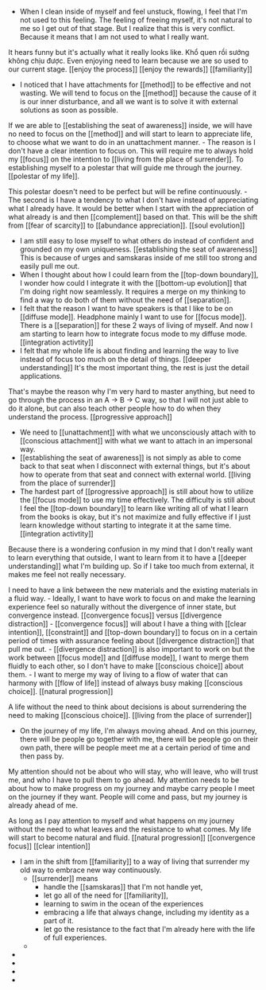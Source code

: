 - When I clean inside of myself and feel unstuck, flowing, I feel that I'm not used to this feeling. The feeling of freeing myself, it's not natural to me so I get out of that stage. But I realize that this is very conflict. Because it means that I am not used to what I really want.

It hears funny but it's actually what it really looks like. Khổ quen rồi sướng không chịu được. Even enjoying need to learn because we are so used to our current stage.
 [[enjoy the process]] [[enjoy the rewards]] [[familiarity]]
- I noticed that I have attachments for [[method]] to be effective and not wasting. We will tend to focus on the [[method]] because the cause of it is our inner disturbance, and all we want is to solve it with external solutions as soon as possible.

If we are able to [[establishing the seat of awareness]] inside, we will have no need to focus on the [[method]] and will start to learn to appreciate life, to choose what we want to do in an unattachment manner.
    - The reason is I don't have a clear intention to focus on. This will require me to always hold my [[focus]] on the intention to [[living from the place of surrender]]. To establishing myself to a polestar that will guide me through the journey. [[polestar of my life]]. 

This polestar doesn't need to be perfect but will be refine continuously. 
    - The second is I have a tendency to what I don't have instead of appreciating what I already have. It would be better when I start with the appreciation of what already is and then [[complement]] based on that. This will be the shift from [[fear of scarcity]] to [[abundance appreciation]]. [[soul evolution]]
- I am still easy to lose myself to what others do instead of confident and grounded on my own uniqueness. [[establishing the seat of awareness]] This is because of urges and samskaras inside of me still too strong and easily pull me out.
- When I thought about how I could learn from the [[top-down boundary]], I wonder how could I integrate it with the [[bottom-up evolution]] that I'm doing right now seamlessly. It requires a merge on my thinking to find a way to do both of them without the need of [[separation]].
- I felt that the reason I want to have speakers is that I like to be on [[diffuse mode]]. Headphone mainly I want to use for [[focus mode]]. There is a [[separation]] for these 2 ways of living of myself. And now I am starting to learn how to integrate focus mode to my diffuse mode. [[integration activtity]]
- I felt that my whole life is about finding and learning the way to live instead of focus too much on the detail of things. [[deeper understanding]] It's the most important thing, the rest is just the detail applications. 

That's maybe the reason why I'm very hard to master anything, but need to go through the process in an A -> B -> C way, so that I will not just able to do it alone, but can also teach other people how to do when they understand the process. [[progressive approach]]
- We need to [[unattachment]] with what we unconsciously attach with to [[conscious attachment]] with what we want to attach in an impersonal way.
- [[establishing the seat of awareness]] is not simply as able to come back to that seat when I disconnect with external things, but it's about how to operate from that seat and connect with external world. [[living from the place of surrender]]
- The hardest part of [[progressive approach]] is still about how to utilize the [[focus mode]] to use my time effectively. The difficulty is still about I feel the [[top-down boundary]] to learn like writing all of what I learn from the books is okay, but it's not maximize and fully effective if I just learn knowledge without starting to integrate it at the same time. [[integration activtity]]

Because there is a wondering confusion in my mind that I don't really want to learn everything that outside, I want to learn from it to have a [[deeper understanding]] what I'm building up. So if I take too much from external, it makes me feel not really necessary.

I need to have a link between the new materials and the existing materials in a fluid way. 
    - Ideally, I want to have work to focus on and make the learning experience feel so naturally without the divergence of inner state, but convergence instead. [[convergence focus]] versus [[divergence distraction]]
    - [[convergence focus]] will about I have a thing with [[clear intention]], [[constraint]] and [[top-down boundary]] to focus on in a certain period of times with assurance feeling about [[divergence distraction]] that pull me out.
    - [[divergence distraction]] is also important to work on but the work between [[focus mode]] and [[diffuse mode]], I want to merge them fluidly to each other, so I don't have to make [[conscious choice]] about them.
    - I want to merge my way of living to a flow of water that can harmony with [[flow of life]] instead of always busy making [[conscious choice]]. [[natural progression]] 

A life without the need to think about decisions is about surrendering the need to making [[conscious choice]]. [[living from the place of surrender]]
- On the journey of my life, I'm always moving ahead. And on this journey, there will be people go together with me, there will be people go on their own path, there will be people meet me at a certain period of time and then pass by.

My attention should not be about who will stay, who will leave, who will trust me, and who I have to pull them to go ahead. My attention needs to be about how to make progress on my journey and maybe carry people I meet on the journey if they want. People will come and pass, but my journey is already ahead of me. 

As long as I pay attention to myself and what happens on my journey without the need to what leaves and the resistance to what comes. My life will start to become natural and fluid. [[natural progression]] [[convergence focus]] [[clear intention]]
- I am in the shift from [[familiarity]] to a way of living that surrender my old way to embrace new way continuously. 
    - [[surrender]] means 
        - handle the [[samskaras]] that I'm not handle yet, 
        - let go all of the need for [[familiarity]], 
        - learning to swim in the ocean of the experiences
        - embracing a life that always change, including my identity as a part of it.
        - let go the resistance to the fact that I'm already here with the life of full experiences.
    - 
- 
- 
- 
- 
